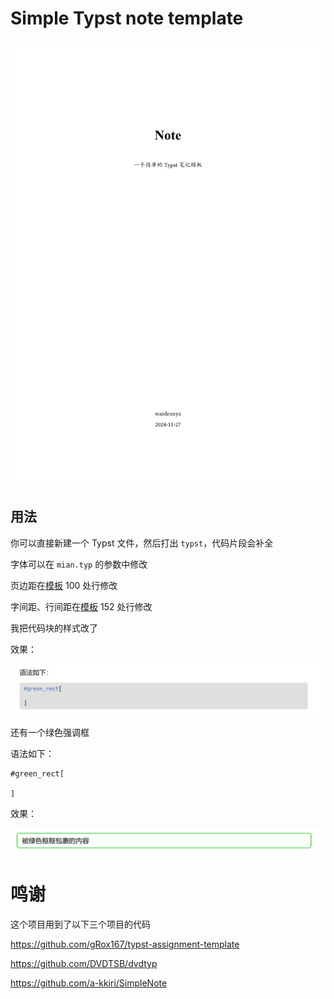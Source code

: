 # Simple Typst note template

![alt text](image/main.png)

## 用法

你可以直接新建一个 Typst 文件，然后打出 `typst`，代码片段会补全

字体可以在 `mian.typ` 的参数中修改

页边距在[模板](template.typ) 100 处行修改

字间距、行间距在[模板](template.typ) 152 处行修改

我把代码块的样式改了

效果：

![alt text](image/codeblock.png)

还有一个绿色强调框

语法如下：

```typst
#green_rect[

]
```

效果：

![alt text](image/green.png)

# 鸣谢

这个项目用到了以下三个项目的代码

https://github.com/gRox167/typst-assignment-template

https://github.com/DVDTSB/dvdtyp

https://github.com/a-kkiri/SimpleNote
